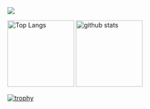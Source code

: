 ![](http://github-profile-summary-cards.vercel.app/api/cards/profile-details?username=tanegcp&theme=dracula)

<p align="left"> 
  <img alt="Top Langs" height="150px" src="https://github-readme-stats.vercel.app/api/top-langs/?username=tanegcp&layout=compact&count_private=true&show_icons=true&theme=dracula" />
  <img alt="github stats" height="150px" src="https://github-readme-stats.vercel.app/api?username=tanegcp&count_private=true&show_icons=true&show_icons=true&theme=dracula" />
</p>

[![trophy](https://github-profile-trophy.vercel.app/?username=tanegcp&theme=dracula&column=8)](https://github.com/ryo-ma/github-profile-trophy)